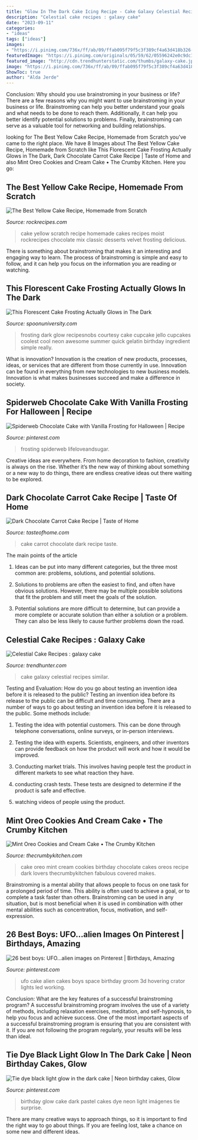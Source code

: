 ```yaml
---
title: "Glow In The Dark Cake Icing Recipe - Cake Galaxy Celestial Recipes Similar"
description: "Celestial cake recipes : galaxy cake"
date: "2023-09-11"
categories:
- "ideas"
tags: ["ideas"]
images:
- "https://i.pinimg.com/736x/ff/ab/09/ffab095f79f5c3f389cf4a63d418b326---birthday-birthday-ideas.jpg"
featuredImage: "https://i.pinimg.com/originals/05/59/62/05596242e0c9dc1bb2822993bb7499cf.jpg"
featured_image: "http://cdn.trendhunterstatic.com/thumbs/galaxy-cake.jpeg"
image: "https://i.pinimg.com/736x/ff/ab/09/ffab095f79f5c3f389cf4a63d418b326---birthday-birthday-ideas.jpg"
ShowToc: true
author: "Alda Jerde"
---
```



Conclusion: Why should you use brainstroming in your business or life?
There are a few reasons why you might want to use brainstroming in your business or life. Brainstroming can help you better understand your goals and what needs to be done to reach them. Additionally, it can help you better identify potential solutions to problems. Finally, brainstroming can serve as a valuable tool for networking and building relationships.

	

		
looking for The Best Yellow Cake Recipe, Homemade from Scratch you've came to the right place. We have 8 Images about The Best Yellow Cake Recipe, Homemade from Scratch like This Florescent Cake Frosting Actually Glows in The Dark, Dark Chocolate Carrot Cake Recipe | Taste of Home and also Mint Oreo Cookies and Cream Cake • The Crumby Kitchen. Here you go:
		
    
## The Best Yellow Cake Recipe, Homemade From Scratch

<img loading=lazy src="https://www.rockrecipes.com/wp-content/uploads/2015/04/The-Best-Yellow-Cake-Homemade-from-Scratch.jpg" onerror="this.onerror=null;this.src='https://tse2.mm.bing.net/th?id=OIP.Uq0idgD7Bp4syLkVDfMbcAHaLH&amp;pid=15.1';" alt="The Best Yellow Cake Recipe, Homemade from Scratch">

_Source: rockrecipes.com_

>cake yellow scratch recipe homemade cakes recipes moist rockrecipes chocolate mix classic desserts velvet frosting delicious. 

	

There is something about brainstroming that makes it an interesting and engaging way to learn. The process of brainstroming is simple and easy to follow, and it can help you focus on the information you are reading or watching.

    
## This Florescent Cake Frosting Actually Glows In The Dark

<img loading=lazy src="https://spoonuniversity.com/wp-content/uploads/sites/26/2016/06/Photo-courtesy-of-Recipesnobs.com-2-732x1024.jpg" onerror="this.onerror=null;this.src='https://tse4.mm.bing.net/th?id=OIP.3Z5cPs6UNwSTDSYt7kWmHQHaKX&amp;pid=15.1';" alt="This Florescent Cake Frosting Actually Glows in The Dark">

_Source: spoonuniversity.com_

>frosting dark glow recipesnobs courtesy cake cupcake jello cupcakes coolest cool neon awesome summer quick gelatin birthday ingredient simple really. 

	

What is innovation?
Innovation is the creation of new products, processes, ideas, or services that are different from those currently in use. Innovation can be found in everything from new technologies to new business models. Innovation is what makes businesses succeed and make a difference in society.

    
## Spiderweb Chocolate Cake With Vanilla Frosting For Halloween | Recipe

<img loading=lazy src="https://i.pinimg.com/originals/05/59/62/05596242e0c9dc1bb2822993bb7499cf.jpg" onerror="this.onerror=null;this.src='https://tse1.mm.bing.net/th?id=OIP.CVofcweiZHtJUk3581hKTAHaLH&amp;pid=15.1';" alt="Spiderweb Chocolate Cake with Vanilla Frosting for Halloween | Recipe">

_Source: pinterest.com_

>frosting spiderweb lifeloveandsugar. 

	

Creative ideas are everywhere. From home decoration to fashion, creativity is always on the rise. Whether it’s the new way of thinking about something or a new way to do things, there are endless creative ideas out there waiting to be explored.

    
## Dark Chocolate Carrot Cake Recipe | Taste Of Home

<img loading=lazy src="https://cdn2.tmbi.com/TOH/Images/Photos/37/1200x1200/Dark-Chocolate-Carrot-Cake_exps132026_SD2401784D10_18_6bC_RMS.jpg" onerror="this.onerror=null;this.src='https://tse1.mm.bing.net/th?id=OIP.jPUYYz8-agTavAGHecg7rAHaHa&amp;pid=15.1';" alt="Dark Chocolate Carrot Cake Recipe | Taste of Home">

_Source: tasteofhome.com_

>cake carrot chocolate dark recipe taste. 

	

The main points of the article
1. Ideas can be put into many different categories, but the three most common are: problems, solutions, and potential solutions.
2. Solutions to problems are often the easiest to find, and often have obvious solutions. However, there may be multiple possible solutions that fit the problem and still meet the goals of the solution.

3. Potential solutions are more difficult to determine, but can provide a more complete or accurate solution than either a solution or a problem. They can also be less likely to cause further problems down the road.

    
## Celestial Cake Recipes : Galaxy Cake

<img loading=lazy src="http://cdn.trendhunterstatic.com/thumbs/galaxy-cake.jpeg" onerror="this.onerror=null;this.src='https://tse3.mm.bing.net/th?id=OIP._7EqkJs2kPQs5xDfQVUIxAHaLG&amp;pid=15.1';" alt="Celestial Cake Recipes : galaxy cake">

_Source: trendhunter.com_

>cake galaxy celestial recipes similar. 

	

Testing and Evaluation: How do you go about testing an invention idea before it is released to the public?
Testing an invention idea before its release to the public can be difficult and time consuming. There are a number of ways to go about testing an invention idea before it is released to the public. Some methods include:
1) Testing the idea with potential customers. This can be done through telephone conversations, online surveys, or in-person interviews.

2) Testing the idea with experts. Scientists, engineers, and other inventors can provide feedback on how the product will work and how it would be improved.

3) Conducting market trials. This involves having people test the product in different markets to see what reaction they have.

4) conducting crash tests. These tests are designed to determine if the product is safe and effective.

5) watching videos of people using the product.

    
## Mint Oreo Cookies And Cream Cake • The Crumby Kitchen

<img loading=lazy src="https://thecrumbykitchen.com/wp-content/uploads/2018/02/Mint-Oreo-Cake-1-684x1025.jpg" onerror="this.onerror=null;this.src='https://tse3.mm.bing.net/th?id=OIP.W6TIYPuNZmV-SI6BIMwwIgHaLG&amp;pid=15.1';" alt="Mint Oreo Cookies and Cream Cake • The Crumby Kitchen">

_Source: thecrumbykitchen.com_

>cake oreo mint cream cookies birthday chocolate cakes oreos recipe dark lovers thecrumbykitchen fabulous covered makes. 

	

Brainstroming is a mental ability that allows people to focus on one task for a prolonged period of time. This ability is often used to achieve a goal, or to complete a task faster than others. Brainstroming can be used in any situation, but is most beneficial when it is used in combination with other mental abilities such as concentration, focus, motivation, and self-expression.

    
## 26 Best Boys: UFO...alien Images On Pinterest | Birthdays, Amazing

<img loading=lazy src="https://i.pinimg.com/736x/88/f0/0c/88f00ca9b85b4bbc70d62af11a846d8a--ufo-cake-alien-cake.jpg" onerror="this.onerror=null;this.src='https://tse4.mm.bing.net/th?id=OIP.vvZwGlXUvEeVrXmSOJ8V1AAAAA&amp;pid=15.1';" alt="26 best boys: UFO...alien images on Pinterest | Birthdays, Amazing">

_Source: pinterest.com_

>ufo cake alien cakes boys space birthday groom 3d hovering crator lights led working. 

	

Conclusion: What are the key features of a successful brainstroming program?
A successful brainstroming program involves the use of a variety of methods, including relaxation exercises, meditation, and self-hypnosis, to help you focus and achieve success. One of the most important aspects of a successful brainstroming program is ensuring that you are consistent with it. If you are not following the program regularly, your results will be less than ideal.

    
## Tie Dye Black Light Glow In The Dark Cake | Neon Birthday Cakes, Glow

<img loading=lazy src="https://i.pinimg.com/736x/ff/ab/09/ffab095f79f5c3f389cf4a63d418b326---birthday-birthday-ideas.jpg" onerror="this.onerror=null;this.src='https://tse3.mm.bing.net/th?id=OIP.yErEM89KVRzuToNue7FAFQHaJ3&amp;pid=15.1';" alt="Tie dye black light glow in the dark cake | Neon birthday cakes, Glow">

_Source: pinterest.com_

>birthday glow cake dark pastel cakes dye neon light imágenes tie surprise. 

	

There are many creative ways to approach things, so it is important to find the right way to go about things. If you are feeling lost, take a chance on some new and different ideas.


